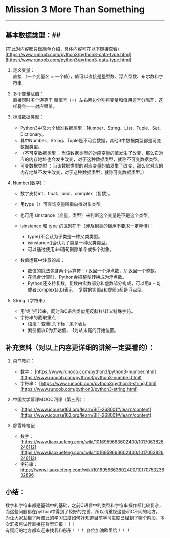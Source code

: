 # Mission 3 More Than Something #
---------------------------------------------------------
## 基本数据类型：##
(在此对内容都只做简单介绍，具体内容可在以下链接查看)
[https://www.runoob.com/python3/python3-data-type.html](https://www.runoob.com/python3/python3-data-type.html)


1. 定义变量：<br>
直接 （一个变量名 = 一个值），值可以直接是整型数、浮点型数、布尔数和字符串。

1. 多个变量赋值：<br>
直接同时多个连等于
赋值号（=）左右两边分别将变量和值用逗号分隔开，这样将会一一对应赋值。

1. 标准数据类型：<br>
	- Python3中又六个标准数据类型：Number、String、List、Tuple、Set、Dictionary。
	- 其中Number、String、Tuple是不可变数据，其他3中数据类型都是可变数据类型。
	- （不可变数据类型： 当该数据类型的对应变量的值发生了改变，那么它对应的内存地址也会发生改变，对于这种数据类型，就称不可变数据类型。
	- 可变数据类型    ：当该数据类型的对应变量的值发生了改变，那么它对应的内存地址不发生改变，对于这种数据类型，就称可变数据类型。）

1. Number(数字)：
	- 数字支持int、float、bool、complex（复数）。
	- 用type（）可查询变量所指向得对象类型。
	- 也可用isinstance（变量，类型）来判断这个变量是不是这个类型。
	- isinstance 和 type 的区别在于（涉及到类的继承不要求一定弄懂）：
		- type()不会认为子类是一种父类类型。
		- isinstance()会认为子类是一种父类类型。
		- 可以通过使用del语句删除单个或多个对象。

	- 数值运算中注意的点：
		- 数值的除法包含两个运算符：/ 返回一个浮点数，// 返回一个整数。
		- 在混合计算时，Python会把整型转换成为浮点数。
		- Python还支持复数，复数由实数部分和虚数部分构成，可以用a + bj,或者complex(a,b)表示， 复数的实部a和虚部b都是浮点型。


1. String（字符串）
	- 用'或''括起来，同时和C语言类似用反斜杠\转义特殊字符。
	- 字符串的截取重点：
		- 语法：变量[头下标：尾下表]。
		- 索引值以0为开始值，-1为从末尾的开始位置。


## 补充资料（对以上内容更详细的讲解一定要看的）： ##
1. 菜鸟教程：
	- 数字：
[https://www.runoob.com/python3/python3-number.html](https://www.runoob.com/python3/python3-number.html)
	- 字符串：
[https://www.runoob.com/python3/python3-string.html](https://www.runoob.com/python3/python3-string.html)


1. 中国大学慕课MOOC网课（第三周）：
	- [https://www.icourse163.org/learn/BIT-268001#/learn/content](https://www.icourse163.org/learn/BIT-268001#/learn/content)

1. 廖雪峰笔记
	- 数字：
[https://www.liaoxuefeng.com/wiki/1016959663602400/1017063826246112](https://www.liaoxuefeng.com/wiki/1016959663602400/1017063826246112)
	- 字符串：
[https://www.liaoxuefeng.com/wiki/1016959663602400/1017075323632896
](https://www.liaoxuefeng.com/wiki/1016959663602400/1017075323632896)

## 小结： ##
数字和字符串都是基础中的基础，之前C语言中的类型和字符串操作都比较复杂，而这些问题都在python中得到了较好的完善，所以请重视这些和C不同的地方。<br>
为让大家互相了解彼此的学习进度如何好知道目前学习进度已经到了哪个阶段，本次汇报将试行直接在群里汇报！！！<br>
有疑问的地方都欢迎来找我和彤彤！！！
各位加油欧里给！！！
